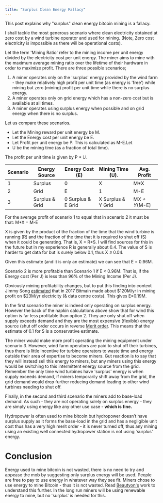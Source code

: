 ```yaml
---
title: "Surplus Clean Energy Fallacy"
---
```



This post explains why "surplus" clean energy bitcoin mining is a fallacy. 

I shall tackle the most generous scenario where clean electricity obtained at zero cost by a wind turbine operator and used for mining. (Note, Zero cost electricity is impossible as there will be operational costs).

Let the term 'Mining Ratio' refer to the mining income per unit energy divided by the electricity cost per unit energy. The miner aims to mine with the maximum average mining ratio over the lifetime of their hardware in order to maximize profit. There are three possible scenarios;

1. A miner operates only on the 'surplus' energy provided by the wind farm - they make relatively high profit per unit time (as energy is 'free') while mining but zero (mining) profit per unit time while there is no surplus energy.
2. A miner operates only on grid energy which has a non-zero cost but is available at all times.
3. A miner operates using surplus energy when possible and on grid energy when there is no surplus.

Let us compare these scenarios.
- Let the Mining reward per unit energy be M.
- Let the Energy cost per unit energy be E.
- Let Profit per unit energy be P. This is calculated as M-E.Let
- U be the mining time (as a fraction of total time).

The profit per unit time is given by P * U.

| Scenario	| Energy Source	| Energy Cost (E)	| Mining Time (U).	| Avg. Profit |
| -	| -	| -	| -	| - |
| 1 | Surplus |	0 |	X |	M*X |
| 2	| Grid	| E	| 1	| M-E |
| 3	| Surplus & Grid	| 0 Surplus & E Grid	| X Surplus & Y Grid 	| M*X + Y*(M-E) |

For the average profit of scenario 1 to equal that in scenario 2 it must be that: M*X = M-E

X is given by the product of the fraction of the time that the wind turbine is running (R) and the fraction of the time that it is required to shut off (S) when it could be generating. That is, X = R*S. I will find sources for this in the future but in my experience R is generally about 0.4. The value of S is harder to get data for but is surely below 0.1, thus X ≤ 0.04.

Given this estimate (and it is only an estimate) we can see that E = 0.96M.

Scenario 2 is more profitable than Scenario 1 if E < 0.96M. That is, if the Energy cost (Per J) is less than 96% of the Mining Income (Per J).

Obviously mining profitability changes, but to put this finding into context Jimmy Song [estimated](https://medium.com/@jimmysong/just-how-profitable-is-bitmain-a9df82c761a) that in 2017 Bitmain made about $120M/yr in mining profit on $23M/yr electricity (& data centre costs). This gives E=0.19M.

In the first scenario the miner is indeed only operating on surplus energy. However the back of the napkin calculations above show that for wind this option is far less profitable than option 2. They are only shut off when supply exceeds demand and they are the most expensive (flexible) energy source (shut off order occurs in reverse [Merit order](https://en.wikipedia.org/wiki/Merit_order). This means that the estimate of 0.1 for S is a conservative estimate.

The miner would make more profit operating the mining equipment under scenario 3. However, wind farm operators are paid to shut off their turbines, thus there is little incentive for turbine operators to waste time and energy outside their area of expertise to become miners. Gut reaction is to say that they will instead sell this energy to miners, but any miners using this energy would be switching to this intermittent energy source from the grid. Remember the only time wind turbines have 'surplus' energy is when supply exceeds demand, if miners temporarily shift away from the grid, the grid demand would drop further reducing demand leading to other wind turbines needing to shut off.

Finally, in the second and third scenario the miners add to base-load demand. As such - they are not operating solely on surplus energy - they are simply using energy like any other use case - **which is fine.**

Hydropower is often used to mine bitcoin but hydropower doesn’t have surplus supply as it forms the base-load in the grid and has a negligible unit cost thus has a very high merit order - it is never turned off, thus any mining using an existing well connected hydropower station is not using 'surplus' energy.

# Conclusion

Energy used to mine bitcoin is not wasted, there is no need to try and appease the mob by suggesting only surplus energy will be used. People are free to pay to use energy in whatever way they see fit. Miners chose to use energy to mine Bitcoin - thus it is not wasted. Read [Beautyon's](https://link.medium.com/xpTvZv1a29) work to understand this further. In the long run miners will be using renewable energy to mine, but no 'surplus' is needed for this.
